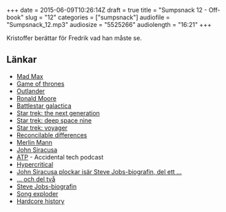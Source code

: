 +++
date = 2015-06-09T10:26:14Z
draft = true
title = "Sumpsnack 12 - Off-book"
slug = "12"
categories = ["sumpsnack"]
audiofile = "Sumpsnack_12.mp3"
audiosize = "5525266"
audiolength = "16:21"
+++

Kristoffer berättar för Fredrik vad han måste se.

## Länkar ##
* [Mad Max](http://en.wikipedia.org/wiki/Mad_Max)
* [Game of thrones](http://en.wikipedia.org/wiki/Game_of_Thrones)
* [Outlander](http://en.wikipedia.org/wiki/Outlander_%28TV_series%29)
* [Ronald Moore](http://en.wikipedia.org/wiki/Ronald_D._Moore#Star_Trek:_The_Next_Generation_.281988.E2.80.9394.29)
* [Battlestar galactica](http://en.wikipedia.org/wiki/Battlestar_Galactica_%282004_TV_series%29)
* [Star trek: the next generation](http://en.wikipedia.org/wiki/Star_Trek:_The_Next_Generation)
* [Star trek: deep space nine](http://en.wikipedia.org/wiki/Star_Trek:_Deep_Space_Nine)
* [Star trek: voyager](http://en.wikipedia.org/wiki/Star_Trek:_Voyager)
* [Reconcilable differences](http://www.relay.fm/rd)
* [Merlin Mann](http://en.wikipedia.org/wiki/Merlin_Mann)
* [John Siracusa](http://hypercritical.co/about/)
* [ATP](http://atp.fm/) - Accidental tech podcast
* [Hypercritical](http://5by5.tv/hypercritical/)
* [John Siracusa plockar isär Steve Jobs-biografin, del ett …](http://5by5.tv/hypercritical/42)
* [… och del två](http://5by5.tv/hypercritical/43)
* [Steve Jobs-biografin](http://en.wikipedia.org/wiki/Steve_Jobs_%28book%29)
* [Song exploder](http://songexploder.net/)
* [Hardcore history](http://www.dancarlin.com/hh-55/)
